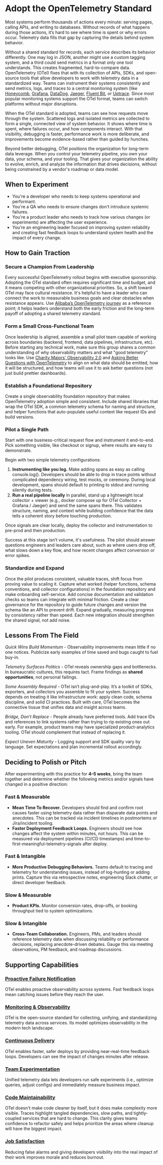 # Adopt the OpenTelemetry Standard

Most systems perform thousands of actions every minute: serving pages, calling APIs, and writing to databases. Without records of what happens during those actions, it’s hard to see where time is spent or why errors occur. Telemetry data fills that gap by capturing the details behind system behavior.

Without a shared standard for records, each service describes its behavior differently. One may log in JSON, another might use a custom tagging system, and a third could send metrics in a format only one tool understands. This creates fragmented, hard-to-compare data. OpenTelemetry (OTel) fixes that with its collection of APIs, SDKs, and open-source tools that allow developers to work with telemetry data in a standardized way. Teams can instrument their systems consistently and send metrics, logs, and traces to a central monitoring system (like [Honeycomb](https://www.honeycomb.io/), [Grafana](https://grafana.com/), [DataDog](https://www.datadoghq.com/), [Jaeger](https://www.jaegertracing.io/), [Fluent Bit](https://fluentbit.io/), or [Uptrace](https://uptrace.dev/). Since most popular monitoring systems support the OTel format, teams can switch platforms without major disruptions.

When the OTel standard is adopted, teams can see how requests move through the system. Scattered logs and isolated metrics are collected to form a single, connected view of system behavior. It shows where time is spent, where failures occur, and how components interact. With that visibility, debugging is faster, performance work is more deliberate, and improvements become evidence-based rather than guided by hunches.

Beyond better debugging, OTel positions the organization for long-term data leverage. When you control your telemetry pipeline, you *own* your data, your schema, and your tooling. That gives your organization the ability to evolve, enrich, and analyze the information that drives decisions, without being constrained by a vendor's roadmap or data model.

## When to Experiment

- You're a developer who needs to keep systems operational and performant.
- You're a QA who needs to ensure changes don't introduce systemic failures.
- You're a product leader who needs to track how various changes (or experiments) are affecting the user experience.
- You’re an engineering leader focused on improving system reliability and creating fast feedback loops to understand system health and the impact of every change.

## How to Gain Traction

### Secure a Champion From Leadership

Every successful OpenTelemetry rollout begins with executive sponsorship. Adopting the OTel standard often requires significant time and budget, and it means competing with other organizational priorities. So, a shift toward OTel may face cultural resistance. It's helpful to have a leader who can connect the work to measurable business goals and clear obstacles when resistance appears. Use [Alibaba’s OpenTelemetry journey](/resources/tech/otel/alibaba-opentelemetry-journey.md) as a reference point; it helps leaders understand both the early friction and the long-term payoff of adopting a shared telemetry standard.

### Form a Small Cross-Functional Team

Once leadership is aligned, assemble a small pilot team capable of working across boundaries (backend, frontend, data pipelines, infrastructure, etc). Before starting any technical work, make sure this group shares a common understanding of why observability matters and what "good telemetry" looks like. Use [Charity Majors' Observability 2.0](/resources/tech/otel/observability-2-0-honeycomb.md) and [Asking Better Questions with OpenTelemetry](/resources/tech/otel/asking-better-questions-with-opentelemetry.md) to align on what data should be emitted, how it will be structured, and how teams will use it to ask better questions (not just build prettier dashboards).

### Establish a Foundational Repository

Create a single observability foundation repository that makes OpenTelemetry adoption simple and consistent. Include shared libraries that wrap the OTel SDK, a common telemetry schema for naming and structure, and helper functions that auto-populate useful context like request IDs and build versions.

### Pilot a Single Path

Start with one business-critical request flow and instrument it end-to-end. Pick something visible, like checkout or signup, where results are easy to demonstrate.

Begin with two simple telemetry configurations:

1. **Instrumenting like you log.** Make adding spans as easy as calling console.log(). Developers should be able to drop in trace points without complicated dependency wiring, test mocks, or ceremony. During local development, spans should default to printing to stdout and running silently during tests.
2. **Run a real pipeline locally** In parallel, stand up a lightweight local collector + viewer (e.g., docker compose up for OTel Collector + Grafana / Jaeger) and send the same spans there. This validates structure, naming, and context while building confidence that the data tells a coherent story before touching production.

Once signals are clear locally, deploy the collector and instrumentation to pre-prod and then production.

Success at this stage isn’t volume, it's usefulness. The pilot should answer questions engineers and leaders care about, such as where users drop off, what slows down a key flow, and how recent changes affect conversion or error spikes.

### Standardize and Expand

Once the pilot produces consistent, valuable traces, shift focus from proving value to scaling it. Capture what worked (helper functions, schema conventions, and collector configurations) in the foundation repository and make onboarding self-service. Add concise documentation and validation checks so teams can integrate with minimal friction. Create a clear governance for the repository to guide future changes and version the schema like an API to prevent drift. Expand gradually, measuring progress by consistency rather than speed. Each new integration should strengthen the shared signal, not add noise.

## Lessons From The Field

*Quick Wins Build Momentum* - Observability improvements mean little if no one notices. Publicize early examples of time saved and bugs caught to fuel buy-in.

*Telemetry Surfaces Politics* - OTel reveals ownership gaps and bottlenecks. In bureaucratic cultures, this requires tact. Frame findings as **shared opportunities**, not personal failings.

*Some Assembly Required* - OTel isn’t plug-and-play. It’s a toolkit of SDKs, exporters, and collectors you assemble to fit your system. Success depends on treating it like infrastructure work: apply clean code, schema discipline, and solid CI practices. Built with care, OTel becomes the connective tissue that unifies data and insight across teams.

*Bridge, Don’t Replace* - People already have preferred tools. Add trace IDs and references to link systems rather than trying to rip existing ones out early. For example, product teams may have specialized product-analytics tooling. OTel should complement that instead of replacing it.

*Expect Uneven Maturity* - Logging support and SDK quality vary by language. Set expectations and plan incremental rollout accordingly.

## Deciding to Polish or Pitch

After experimenting with this practice for **4–5 weeks**, bring the team together and determine whether the following metrics and/or signals have changed in a positive direction:

### Fast & Measurable

- **Mean Time To Recover.** Developers should find and confirm root causes faster using telemetry data rather than disparate data points and anecdotes. This can be tracked via incident timelines in postmortems or Jira/incident tooling.
- **Faster Deployment Feedback Loops.** Engineers should see how changes affect the system within minutes, not hours. This can be measured via deployment pipelines (CI/CD timestamps) and time-to-first-meaningful-telemetry-signals after deploy.

### Fast & Intangible

- **More Productive Debugging Behaviors.** Teams default to tracing and telemetry for understanding issues, instead of log-hunting or adding prints. Capture this via retrospective notes, engineering Slack chatter, or direct developer feedback.

### Slow & Measurable

- **Product KPIs.** Monitor conversion rates, drop-offs, or booking throughput tied to system optimizations.

### Slow & Intangible

- **Cross-Team Collaboration.** Engineers, PMs, and leaders should reference telemetry data when discussing reliability or performance decisions, replacing anecdote-driven debates. Gauge this via meeting observations, PM feedback, and roadmap discussions.

## Supporting Capabilities

### [Proactive Failure Notification](/capabilities/proactive-failure-notification.md)

OTel enables proactive observability across systems. Fast feedback loops mean catching issues before they reach the user.

### [Monitoring & Observability](/capabilities/monitoring-and-observability.md)

OTel is the open-source standard for collecting, unifying, and standardizing telemetry data across services. Its model optimizes observability in the modern tech landscape.

### [Continuous Delivery](/capabilities/continuous-delivery.md)

OTel enables faster, safer deploys by providing near-real-time feedback loops. Developers can see the impact of changes minutes after release.

### [Team Experimentation](/capabilities/team-experimentation.md)

Unified telemetry data lets developers run safe experiments (i.e., optimize queries, adjust configs) and immediately measure business impact.

### [Code Maintainability](/capabilities/code-maintainability.md)

OTel doesn't make code cleaner by itself, but it does make complexity more visible. Traces highlight tangled dependencies, slow paths, and tightly-coupled services that are hard to change. This clarity gives teams confidence to refactor safely and helps prioritize the areas where cleanup will have the biggest impact.

### [Job Satisfaction](/capabilities/job-satisfaction.md)

Reducing false alarms and giving developers visibility into the real impact of their work improves morale and reduces burnout.
